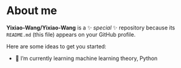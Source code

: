 # About me


**Yixiao-Wang/Yixiao-Wang** is a ✨ _special_ ✨ repository because its `README.md` (this file) appears on your GitHub profile.

Here are some ideas to get you started:

- 🌱 I’m currently learning machine learning theory, Python


